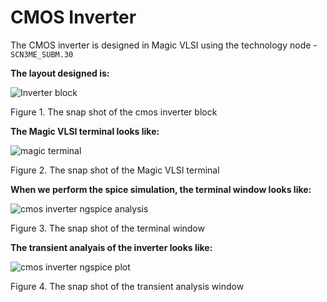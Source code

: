 # CMOS Inverter

The CMOS inverter is designed in Magic VLSI using the technology node - `SCN3ME_SUBM.30`

**The layout designed is:**

![Inverter block](https://user-images.githubusercontent.com/89193562/133582400-d9006a91-126a-4647-977e-9460348deed8.JPG)

Figure 1. The snap shot of the cmos inverter block

**The Magic VLSI terminal looks like:**

![magic terminal](https://user-images.githubusercontent.com/89193562/133582551-f0d9afb8-95b3-47fc-86d2-2aa340e8455c.JPG)

Figure 2. The snap shot of the Magic VLSI terminal

**When we perform the spice simulation, the terminal window looks like:**

![cmos inverter ngspice analysis](https://user-images.githubusercontent.com/89193562/133582638-80b769cc-991a-4f5f-beb8-68219bfc6814.JPG)

Figure 3. The snap shot of the terminal window

**The transient analyais of the inverter looks like:**

![cmos inverter ngspice plot](https://user-images.githubusercontent.com/89193562/133582819-917234d3-8b22-4caf-8e3a-07e4b5ae13fa.JPG)

Figure 4. The snap shot of the transient analysis window
